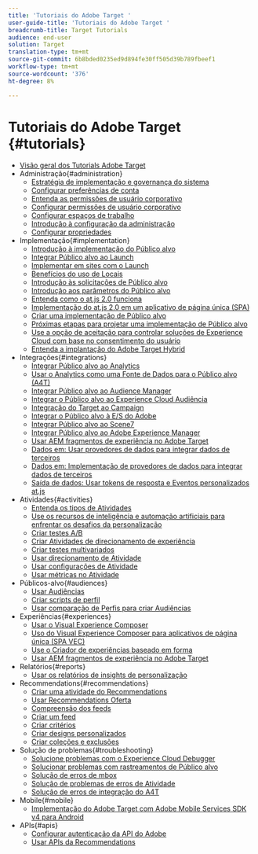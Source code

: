 ```yaml
---
title: 'Tutoriais do Adobe Target '
user-guide-title: 'Tutoriais do Adobe Target '
breadcrumb-title: Target Tutorials
audience: end-user
solution: Target
translation-type: tm+mt
source-git-commit: 6b8bded0235ed9d894fe30ff505d39b789fbeef1
workflow-type: tm+mt
source-wordcount: '376'
ht-degree: 8%

---
```



# Tutoriais do Adobe Target  {#tutorials}

+ [Visão geral dos Tutorials Adobe Target](../overview.md)
+ Administração{#administration}
   + [Estratégia de implementação e governança do sistema](../dev101/1.1-implementation-strategy-sys-governance.md)
   + [Configurar preferências de conta](../administration/set-up-account-preferences.md)
   + [Entenda as permissões de usuário corporativo](../administration/understanding-enterprise-user-permissions.md)
   + [Configurar permissões de usuário corporativo](../dev101/1.2-configure-ent-user-permissions.md)
   + [Configurar espaços de trabalho](../administration/set-up-workspaces.md)
   + [Introdução à configuração da administração](../dev101/1.3-intro-to-admin-setup.md)
   + [Configurar propriedades](../administration/set-up-properties.md)
+ Implementação{#implementation}
   + [Introdução à implementação do Público alvo](../dev101/2.1-intro-to-target-implementation.md)
   + [Integrar Público alvo ao Launch](../dev101/3.1-target-launch.md)
   + [Implementar em sites com o Launch](https://docs.adobe.com/content/help/en/experience-cloud/implementing-in-websites-with-launch/index.html)
   + [Benefícios do uso de Locais](../dev101/2.2-benefits-of-locations.md)
   + [Introdução às solicitações de Público alvo](../dev101/2.3-intro-to-target-requests.md)
   + [Introdução aos parâmetros do Público alvo](../dev101/2.4-intro-to-target-params.md)
   + [Entenda como o at.js 2.0 funciona](../implementation/understanding-how-atjs-20-works.md)
   + [Implementação do at.js 2.0 em um aplicativo de página única (SPA)](../implementation/implement-atjs-20-in-a-single-page-application.md)
   + [Criar uma implementação de Público alvo](../dev101/2.5-design-target-implementation.md)
   + [Próximas etapas para projetar uma implementação de Público alvo](../dev101/2.6-next-steps-design-target-implementation.md)
   + [Use a opção de aceitação para controlar soluções de Experience Cloud com base no consentimento do usuário](https://docs.adobe.com/content/help/en/core-services-learn/tutorials/id-service/use-opt-in-to-control-experience-cloud-activities-based-on-user-consent.html)
   + [Entenda a implantação do Adobe Target Hybrid](../implementation/hybrid-deployment.md)
+ Integrações{#integrations}
   + [Integrar Público alvo ao Analytics](../dev101/3.2-target-analytics.md)
   + [Usar o Analytics como uma Fonte de Dados para o Público alvo (A4T)](../integrations/use-analytics-as-a-data-source-a4t.md)
   + [Integrar Público alvo ao Audience Manager](../dev101/3.3-target-dmp.md)
   + [Integrar o Público alvo ao Experience Cloud Audiência](../dev101/3.4-target-exc-audiences.md)
   + [Integração do Target ao Campaign](../dev101/3.6-target-campaign.md)
   + [Integrar o Público alvo à E/S do Adobe](../dev101/3.7-target-io.md)
   + [Integrar Público alvo ao Scene7](../dev101/3.8-target-scene7.md)
   + [Integrar Público alvo ao Adobe Experience Manager](../dev101/3.5-target-aem.md)
   + [Usar AEM fragmentos de experiência no Adobe Target](https://helpx.adobe.com/experience-manager/kt/sites/using/experience-fragment-target-offer-feature-video-use.html)
   + [Dados em: Usar provedores de dados para integrar dados de terceiros](../integrations/use-data-providers-to-integrate-third-party-data.md)
   + [Dados em: Implementação de provedores de dados para integrar dados de terceiros](../integrations/implement-data-providers-to-integrate-third-party-data.md)
   + [Saída de dados: Usar tokens de resposta e Eventos personalizados at.js](../integrations/use-response-tokens-and-atjs-custom-events.md)
+ Atividades{#activities}
   + [Entenda os tipos de Atividades](../activities/understanding-the-types-of-activities.md)
   + [Use os recursos de inteligência e automação artificiais para enfrentar os desafios da personalização](../activities/use-the-artificial-intelligence-and-automation-capabilities-to-meet-the-challenges-of-personalization.md)
   + [Criar testes A/B](../activities/create-ab-tests.md)
   + [Criar Atividades de direcionamento de experiência](../activities/create-experience-targeting-activities.md)
   + [Criar testes multivariados](../activities/create-multivariate-tests.md)
   + [Usar direcionamento de Atividade](../activities/use-activity-targeting.md)
   + [Usar configurações de Atividade](../activities/use-activity-settings.md)
   + [Usar métricas no Atividade](../activities/use-metrics-in-activities.md)
+ Públicos-alvo{#audiences}
   + [Usar Audiências](../audiences/use-audiences.md)
   + [Criar scripts de perfil](../audiences/create-profile-scripts.md)
   + [Usar comparação de Perfis para criar Audiências](../audiences/use-profile-comparison-to-build-audiences.md)
+ Experiências{#experiences}
   + [Usar o Visual Experience Composer](../experiences/use-the-visual-experience-composer.md)
   + [Uso do Visual Experience Composer para aplicativos de página única (SPA VEC)](../experiences/use-the-visual-experience-composer-for-single-page-applications.md)
   + [Use o Criador de experiências baseado em forma](../experiences/use-the-form-based-experience-composer.md)
   + [Usar AEM fragmentos de experiência no Adobe Target](https://helpx.adobe.com/experience-manager/kt/sites/using/experience-fragment-target-offer-feature-video-use.html)
+ Relatórios{#reports}
   + [Usar os relatórios de insights de personalização](../reports/use-the-personalization-insights-reports.md)
+ Recommendations{#recommendations}
   + [Criar uma atividade do Recommendations](../recommendations/create-a-recommendations-activity.md)
   + [Usar Recommendations Oferta](../recommendations/use-recommendations-offers.md)
   + [Compreensão dos feeds](../recommendations/understanding-feeds.md)
   + [Criar um feed](../recommendations/create-a-feed.md)
   + [Criar critérios](../recommendations/create-criteria.md)
   + [Criar designs personalizados](../recommendations/create-custom-designs.md)
   + [Criar coleções e exclusões](../recommendations/create-collections-and-exclusions.md)
+ Solução de problemas{#troubleshooting}
   + [Solucione problemas com o Experience Cloud Debugger](../troubleshooting/troubleshoot-with-the-experience-cloud-debugger.md)
   + [Solucionar problemas com rastreamentos de Público alvo](../troubleshooting/troubleshoot-with-target-traces.md)
   + [Solução de erros de mbox](../dev101/4.1-troubleshoot-mbox-errors.md)
   + [Solução de problemas de erros de Atividade](../dev101/4.2-troubleshoot-activity-errors.md)
   + [Solução de erros de integração do A4T](../dev101/4.3-troubleshoot-integration-errors.md)
+ Mobile{#mobile}
   + [Implementação do Adobe Target com Adobe Mobile Services SDK v4 para Android](../mobile-v4/overview.md)
+ APIs{#apis}
   + [Configurar autenticação da API do Adobe](../apis/configure-io-target-integration.md)
   + [Usar APIs da Recommendations](https://docs.adobe.com/content/help/en/target-learn/recommendations-api-tutorial/recs-api-overview.html)
